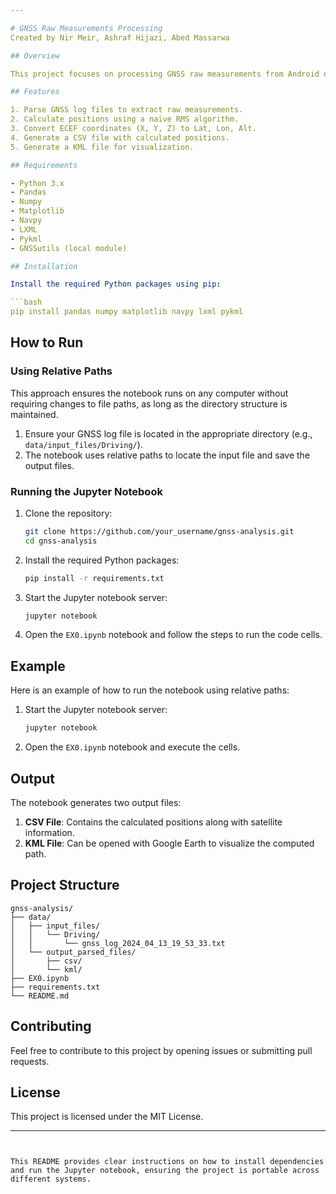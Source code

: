 ```yaml
---

# GNSS Raw Measurements Processing
Created by Nir Meir, Ashraf Hijazi, Abed Massarwa

## Overview

This project focuses on processing GNSS raw measurements from Android devices. It involves parsing GNSS log files, computing positions using a naive RMS (Root Mean Square) algorithm on weighted pseudo-ranges, and converting coordinates to Lat, Lon, Alt. The final output includes a CSV file with calculated positions and a KML file for visualization.

## Features

1. Parse GNSS log files to extract raw measurements.
2. Calculate positions using a naive RMS algorithm.
3. Convert ECEF coordinates (X, Y, Z) to Lat, Lon, Alt.
4. Generate a CSV file with calculated positions.
5. Generate a KML file for visualization.

## Requirements

- Python 3.x
- Pandas
- Numpy
- Matplotlib
- Navpy
- LXML
- Pykml
- GNSSutils (local module)

## Installation

Install the required Python packages using pip:

```bash
pip install pandas numpy matplotlib navpy lxml pykml
```

## How to Run

### Using Relative Paths

This approach ensures the notebook runs on any computer without requiring changes to file paths, as long as the directory structure is maintained.

1. Ensure your GNSS log file is located in the appropriate directory (e.g., `data/input_files/Driving/`).
2. The notebook uses relative paths to locate the input file and save the output files.

### Running the Jupyter Notebook

1. Clone the repository:

    ```sh
    git clone https://github.com/your_username/gnss-analysis.git
    cd gnss-analysis
    ```

2. Install the required Python packages:

    ```sh
    pip install -r requirements.txt
    ```

3. Start the Jupyter notebook server:

    ```sh
    jupyter notebook
    ```

4. Open the `EX0.ipynb` notebook and follow the steps to run the code cells.

## Example

Here is an example of how to run the notebook using relative paths:

1. Start the Jupyter notebook server:

    ```sh
    jupyter notebook
    ```

2. Open the `EX0.ipynb` notebook and execute the cells.

## Output

The notebook generates two output files:
1. **CSV File**: Contains the calculated positions along with satellite information.
2. **KML File**: Can be opened with Google Earth to visualize the computed path.

## Project Structure

```
gnss-analysis/
├── data/
│   ├── input_files/
│   │   └── Driving/
│   │       └── gnss_log_2024_04_13_19_53_33.txt
│   └── output_parsed_files/
│       ├── csv/
│       └── kml/
├── EX0.ipynb
├── requirements.txt
└── README.md
```

## Contributing

Feel free to contribute to this project by opening issues or submitting pull requests.

## License

This project is licensed under the MIT License.

---
```


This README provides clear instructions on how to install dependencies and run the Jupyter notebook, ensuring the project is portable across different systems.
